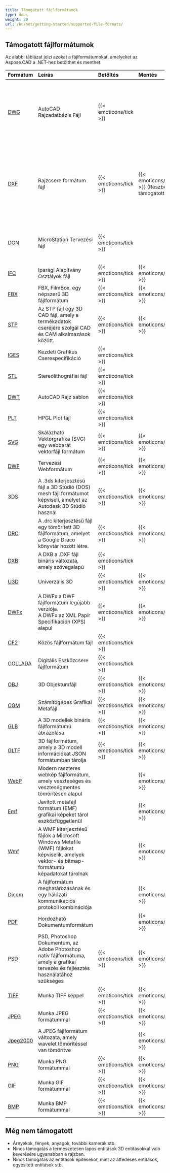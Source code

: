 ```yaml
---
title: Támogatott fájlformátumok
type: docs
weight: 20
url: /hu/net/getting-started/supported-file-formats/
---
```


## **Támogatott fájlformátumok**

Az alábbi táblázat jelzi azokat a fájlformátumokat, amelyeket az Aspose.CAD a .NET-hez betölthet és menthet.

|**Formátum**|**Leírás**|**Betöltés**|**Mentés**|**Megjegyzések**|
| :- | :- | :- | :- | :- |
|[DWG](https://docs.fileformat.com/cad/dwg/)|AutoCAD Rajzadatbázis Fájl|{{< emoticons/tick >}}| |- 3D testek (kúp, gömb, torus, henger, doboz, ék)<br />- Drótozott modellek.<br />- Alap nézet kocka pozíciók.<br />- 3D Felületek.|
|[DXF](https://docs.fileformat.com/cad/dxf/)|Rajzcsere formátum fájl|{{< emoticons/tick >}}|{{< emoticons/tick >}} (Részben támogatott)|- 3D testek (kúp, gömb, torus, henger, doboz, ék)<br />- Drótozott modellek.<br />- Alap nézet kocka pozíciók.<br />- 3D Felületek.<br />- Felületek, Hálók|
|[DGN](https://docs.fileformat.com/cad/dgn/)|MicroStation Tervezési fájl|{{< emoticons/tick >}}| |- 3D testek (kúp, gömb, torus, henger, doboz, ék)<br />- Felületek, Hálók|
|[IFC](https://docs.fileformat.com/cad/ifc/)|Iparági Alapítvány Osztályok fájl|{{< emoticons/tick >}}|{{< emoticons/tick >}}| |
|[FBX](https://docs.fileformat.com/3d/fbx/)|FBX, FilmBox, egy népszerű 3D fájlformátum|{{< emoticons/tick >}}|{{< emoticons/tick >}}| |
|[STP](https://docs.fileformat.com/3d/stp/)|Az STP fájl egy 3D CAD fájl, amely a termékadatok cseréjére szolgál CAD és CAM alkalmazások között.|{{< emoticons/tick >}}|{{< emoticons/tick >}}| |
|[IGES](https://docs.fileformat.com/cad/iges/)|Kezdeti Grafikus Cserespecifikáció|{{< emoticons/tick >}}| | |
|[STL](https://docs.fileformat.com/cad/stl/)|Stereolithográfiai fájl|{{< emoticons/tick >}}| | |
|[DWT](https://docs.fileformat.com/cad/dwt/)|AutoCAD Rajz sablon|{{< emoticons/tick >}}| | |
|[PLT](https://docs.fileformat.com/cad/plt/)|HPGL Plot fájl|{{< emoticons/tick >}}| | |
|[SVG](https://docs.fileformat.com/page-description-language/svg/)|Skálázható Vektorgrafika (SVG) egy webbarát vektorfájl formátum|{{< emoticons/tick >}}|{{< emoticons/tick >}}| |
|[DWF](https://docs.fileformat.com/cad/dwf/)|Tervezési Webformátum|{{< emoticons/tick >}}|{{< emoticons/tick >}}| |
|[3DS](https://docs.fileformat.com/3d/3ds/)|A .3ds kiterjesztésű fájl a 3D Stúdió (DOS) mesh fájl formátumot képviseli, amelyet az Autodesk 3D Stúdió használ|{{< emoticons/tick >}}|{{< emoticons/tick >}}| |
|[DRC](https://docs.fileformat.com/3d/drc/)|A .drc kiterjesztésű fájl egy tömörített 3D fájlformátum, amelyet a Google Draco könyvtár hozott létre.|{{< emoticons/tick >}}|{{< emoticons/tick >}}| |
|[DXB](https://docs.fileformat.com/cad/dxb/)|A DXB a .DXF fájl bináris változata, amely szövegalapú|{{< emoticons/tick >}}| | |
|[U3D](https://docs.fileformat.com/3d/u3d/)|Univerzális 3D|{{< emoticons/tick >}}|{{< emoticons/tick >}}|||||
|[DWFx](https://docs.fileformat.com/cad/dwfx/)|A DWFx a DWF fájlformátum legújabb verziója. <br />A DWFx az XML Papír Specifikáción (XPS) alapul|{{< emoticons/tick >}}|{{< emoticons/tick >}}| |
|[CF2](https://docs.fileformat.com/cad/cf2/)|Közös fájlformátum fájl|{{< emoticons/tick >}}| | |
|[COLLADA](https://docs.fileformat.com/3d/dae/)|Digitális Eszközcsere fájlformátum|{{< emoticons/tick >}}| | |
|[OBJ](https://docs.fileformat.com/3d/obj/)|3D Objektumfájl|{{< emoticons/tick >}}|{{< emoticons/tick >}}| |
|[CGM](https://docs.fileformat.com/page-description-language/cgm/)|Számítógépes Grafikai Metafájl|{{< emoticons/tick >}}|{{< emoticons/tick >}}| |
|[GLB](https://docs.fileformat.com/3d/glb/)|A 3D modellek bináris fájlformátumú ábrázolása|{{< emoticons/tick >}}|{{< emoticons/tick >}}| |
|[GLTF](https://docs.fileformat.com/3d/gltf/)|3D fájlformátum, amely a 3D modell információkat JSON formátumban tárolja|{{< emoticons/tick >}}|{{< emoticons/tick >}}| |
|[WebP](https://docs.fileformat.com/image/webp/)|Modern raszteres webkép fájlformátum, amely veszteséges és veszteségmentes tömörítésen alapul||{{< emoticons/tick >}}| |
|[Emf](https://docs.fileformat.com/image/emf/)|Javított metafájl formátum (EMF) grafikai képeket tárol eszközfüggetlenül||{{< emoticons/tick >}}| |
|[Wmf](https://docs.fileformat.com/image/wmf/)|A WMF kiterjesztésű fájlok a Microsoft Windows Metafile (WMF) fájlokat képviselik, amelyek vektor- és bitmap-formátumú képadatokat tárolnak||{{< emoticons/tick >}}| |
|[Dicom](https://docs.fileformat.com/image/dicom/)|A fájlformátum meghatározásának és egy hálózati kommunikációs protokoll kombinációja||{{< emoticons/tick >}}| |
|[PDF](https://docs.fileformat.com/pdf/)|Hordozható Dokumentumformátum| |{{< emoticons/tick >}}| |
|[PSD](https://docs.fileformat.com/image/psd/)|PSD, Photoshop Dokumentum, az Adobe Photoshop natív fájlformátuma, amely a grafikai tervezés és fejlesztés használatához szükséges|{{< emoticons/tick >}}|{{< emoticons/tick >}}| |
|[TIFF](https://docs.fileformat.com/image/tiff/)|Munka TIFF képpel|{{< emoticons/tick >}}|{{< emoticons/tick >}}| |
|[JPEG](https://docs.fileformat.com/image/jpeg/)|Munka JPEG formátummal|{{< emoticons/tick >}}|{{< emoticons/tick >}}| |
|[Jpeg2000](https://docs.fileformat.com/image/j2c/)|A JPEG fájlformátum változata, amely wavelet tömörítéssel van tömörítve||{{< emoticons/tick >}}| |
|[PNG](https://docs.fileformat.com/image/png/)|Munka PNG formátummal|{{< emoticons/tick >}}|{{< emoticons/tick >}}| |
|[GIF](https://docs.fileformat.com/image/gif/)|Munka GIF formátummal|{{< emoticons/tick >}}|{{< emoticons/tick >}}| |
|[BMP](https://docs.fileformat.com/image/bmp/)|Munka BMP formátummal|{{< emoticons/tick >}}|{{< emoticons/tick >}}| |

## **Még nem támogatott**

- Árnyékok, fények, anyagok, további kamerák stb.
- Nincs támogatás a természetesen lapos entitások 3D entitásokkal való keverésére ugyanabban a rajzban.
- Nincs támogatás az entitások építésekor, mint az átfedéses entitások, egyesített entitások stb.

